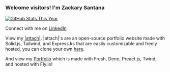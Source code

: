 ### Welcome visitors! I'm Zackary Santana

[![GitHub Stats This Year](https://github-readme-stats.vercel.app/api?username=ZackarySantana&count_private=true&show_icons=true&theme=dracula&hide=stars,issues&custom_title=Github%20Stats)](https://github.com/anuraghazra/github-readme-stats)

Connect with me on [LinkedIn](https://www.linkedin.com/in/zackary-santana/)

View my [|attach|](https://attach.fly.dev/). |attach|'s are an open-source portfolio website made with Solid.js, Tailwind, and Express.ks that are easily customizable and freely hosted, you can clone your own [here](https://github.com/ZackarySantana/Attach).

And view my [Portfolio](https://zackaryjamessantana.com/) which is made with Fresh, Deno, Preact.js, Twind, and hosted with Fly.io!
